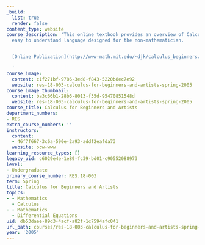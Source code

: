 ```yaml
---
_build:
  list: true
  render: false
content_type: website
course_description: 'This online textbook provides an overview of Calculus in clear,
  easy to understand language designed for the non-mathematician.


  [Online Publication](http://www-math.mit.edu/~djk/calculus_beginners/)

  '
course_image:
  content: c1f271bf-9786-3ed8-f843-5220b8ec7e92
  website: res-18-003-calculus-for-beginners-and-artists-spring-2005
course_image_thumbnail:
  content: ba3c66b1-28b6-8013-f35d-95470851548d
  website: res-18-003-calculus-for-beginners-and-artists-spring-2005
course_title: Calculus for Beginners and Artists
department_numbers:
- RES
extra_course_numbers: ''
instructors:
  content:
  - 46f7f667-3c6a-590e-2a93-addf2eafda73
  website: ocw-www
learning_resource_types: []
legacy_uid: c6029e4e-1e89-fc39-bd01-c90552088973
level:
- Undergraduate
primary_course_number: RES.18-003
term: Spring
title: Calculus for Beginners and Artists
topics:
- - Mathematics
  - Calculus
- - Mathematics
  - Differential Equations
uid: db53daee-89d3-4acf-a82f-1c7594afc041
url_path: courses/res-18-003-calculus-for-beginners-and-artists-spring-2005
year: '2005'
---
```

